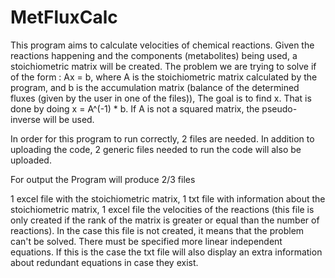 # MetFluxCalc

This program aims to calculate velocities of chemical reactions. Given the reactions happening and the components (metabolites) being used, a stoichiometric matrix will be created.
The problem we are trying to solve if of the form : Ax = b, where A is the stoichiometric matrix calculated by the program, and b is the accumulation matrix (balance of the determined fluxes (given by the user in one of the files)),
The goal is to find x. That is done by doing x = A^(-1) * b. If A is not a squared matrix, the pseudo-inverse will be used.

In order for this program to run correctly, 2 files are needed.
In addition to uploading the code, 2 generic files needed to run the code will also be uploaded.

For output the Program will produce 2/3 files

1 excel file with the stoichiometric matrix,
1 txt file with information about the stoichiometric matrix,
1 excel file the velocities of the reactions (this file is only created if the rank of the matrix is greater or equal than the number of reactions).
In the case this file is not created, it means that the problem can't be solved. There must be specified more linear independent equations.
If this is the case the txt file will also display an extra information about redundant equations in case they exist.





